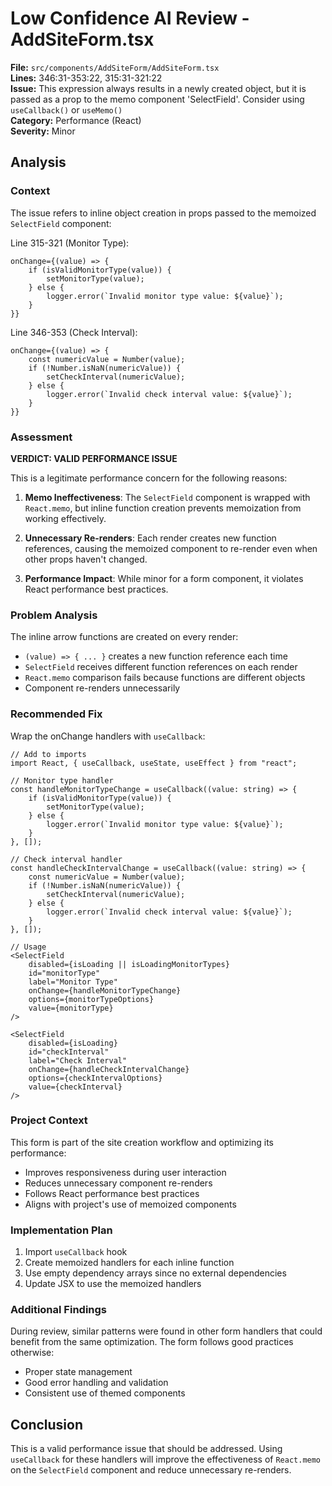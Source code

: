 # Low Confidence AI Review - AddSiteForm.tsx

**File:** `src/components/AddSiteForm/AddSiteForm.tsx`  
**Lines:** 346:31-353:22, 315:31-321:22  
**Issue:** This expression always results in a newly created object, but it is passed as a prop to the memo component 'SelectField'. Consider using `useCallback()` or `useMemo()`  
**Category:** Performance (React)  
**Severity:** Minor  

## Analysis

### Context
The issue refers to inline object creation in props passed to the memoized `SelectField` component:

Line 315-321 (Monitor Type):
```tsx
onChange={(value) => {
    if (isValidMonitorType(value)) {
        setMonitorType(value);
    } else {
        logger.error(`Invalid monitor type value: ${value}`);
    }
}}
```

Line 346-353 (Check Interval):
```tsx
onChange={(value) => {
    const numericValue = Number(value);
    if (!Number.isNaN(numericValue)) {
        setCheckInterval(numericValue);
    } else {
        logger.error(`Invalid check interval value: ${value}`);
    }
}}
```

### Assessment

**VERDICT: VALID PERFORMANCE ISSUE**

This is a legitimate performance concern for the following reasons:

1. **Memo Ineffectiveness**: The `SelectField` component is wrapped with `React.memo`, but inline function creation prevents memoization from working effectively.

2. **Unnecessary Re-renders**: Each render creates new function references, causing the memoized component to re-render even when other props haven't changed.

3. **Performance Impact**: While minor for a form component, it violates React performance best practices.

### Problem Analysis

The inline arrow functions are created on every render:
- `(value) => { ... }` creates a new function reference each time
- `SelectField` receives different function references on each render
- `React.memo` comparison fails because functions are different objects
- Component re-renders unnecessarily

### Recommended Fix

Wrap the onChange handlers with `useCallback`:

```tsx
// Add to imports
import React, { useCallback, useState, useEffect } from "react";

// Monitor type handler
const handleMonitorTypeChange = useCallback((value: string) => {
    if (isValidMonitorType(value)) {
        setMonitorType(value);
    } else {
        logger.error(`Invalid monitor type value: ${value}`);
    }
}, []);

// Check interval handler  
const handleCheckIntervalChange = useCallback((value: string) => {
    const numericValue = Number(value);
    if (!Number.isNaN(numericValue)) {
        setCheckInterval(numericValue);
    } else {
        logger.error(`Invalid check interval value: ${value}`);
    }
}, []);

// Usage
<SelectField
    disabled={isLoading || isLoadingMonitorTypes}
    id="monitorType"
    label="Monitor Type"
    onChange={handleMonitorTypeChange}
    options={monitorTypeOptions}
    value={monitorType}
/>

<SelectField
    disabled={isLoading}
    id="checkInterval"
    label="Check Interval"
    onChange={handleCheckIntervalChange}
    options={checkIntervalOptions}
    value={checkInterval}
/>
```

### Project Context

This form is part of the site creation workflow and optimizing its performance:
- Improves responsiveness during user interaction
- Reduces unnecessary component re-renders
- Follows React performance best practices
- Aligns with project's use of memoized components

### Implementation Plan

1. Import `useCallback` hook
2. Create memoized handlers for each inline function
3. Use empty dependency arrays since no external dependencies
4. Update JSX to use the memoized handlers

### Additional Findings

During review, similar patterns were found in other form handlers that could benefit from the same optimization. The form follows good practices otherwise:
- Proper state management
- Good error handling and validation
- Consistent use of themed components

## Conclusion

This is a valid performance issue that should be addressed. Using `useCallback` for these handlers will improve the effectiveness of `React.memo` on the `SelectField` component and reduce unnecessary re-renders.
